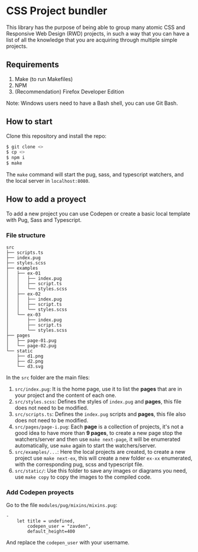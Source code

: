 # CSS Project bundler

This library has the purpose of being able to group many atomic CSS and Responsive Web Design (RWD) projects, in such a way that you can have a list of all the knowledge that you are acquiring through multiple simple projects.

## Requirements

1. Make (to run Makefiles)
2. NPM
3. (Recommendation) Firefox Developer Edition

Note: Windows users need to have a Bash shell, you can use Git Bash.

## How to start

Clone this repository and install the repo:

```sh
$ git clone <>
$ cp <>
$ npm i
$ make
```

The `make` command will start the pug, sass, and typescript watchers, and the local server in `localhost:8080`.

## How to add a proyect

To add a new project you can use Codepen or create a basic local template with Pug, Sass and Typescript.

### File structure

```
src
├── scripts.ts
├── index.pug
├── styles.scss
├── examples
│   ├── ex-01
│   │   ├── index.pug
│   │   ├── script.ts
│   │   └── styles.scss
│   ├── ex-02
│   │   ├── index.pug
│   │   ├── script.ts
│   │   └── styles.scss
│   └── ex-03
│       ├── index.pug
│       ├── script.ts
│       └── styles.scss
├── pages
│   ├── page-01.pug
│   └── page-02.pug
└── static
    ├── d1.png
    ├── d2.png
    └── d3.svg
```

In the `src` folder are the main files:

1. `src/index.pug`: It is the home page, use it to list the **pages** that are in your project and the content of each one.
2. `src/styles.scss`: Defines the styles of `index.pug` and **pages**, this file does not need to be modified.
3. `src/scripts.ts`: Defines the `index.pug` scripts and **pages**, this file also does not need to be modified.
4. `src/pages/page-i.pug`: Each **page** is a collection of projects, it's not a good idea to have more than **9 pages**, to create a new page stop the watchers/server and then use `make next-page`, it will be enumerated automatically, use `make` again to start the watchers/server.
5. `src/examples/...`: Here the local projects are created, to create a new project use `make next-ex`, this will create a new folder `ex-xx` enumerated, with the corresponding pug, scss and typescript file. 
6. `src/static/`: Use this folder to save any images or diagrams you need, use `make copy` to copy the images to the compiled code.

### Add Codepen proyects

Go to the file `modules/pug/mixins/mixins.pug`:

```pug
-
    let title = undefined,
        codepen_user = "zavden",
        default_height=400
```

And replace the `codepen_user` with your username.

